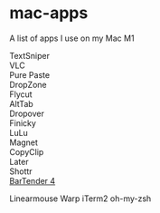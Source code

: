 # mac-apps
A list of apps I use on my Mac M1


TextSniper  
VLC  
Pure Paste  
DropZone  
Flycut  
AltTab   
Dropover  
Finicky  
LuLu  
Magnet  
CopyClip  
Later  
Shottr  
[BarTender 4](https://www.macbartender.com/Bartender4/)  

Linearmouse
Warp
iTerm2
oh-my-zsh

